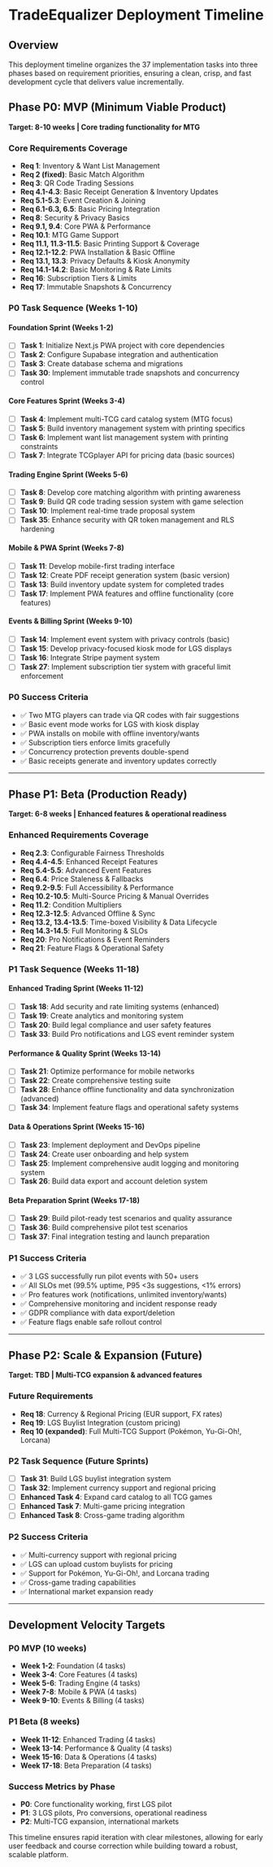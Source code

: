 # TradeEqualizer Deployment Timeline

## Overview

This deployment timeline organizes the 37 implementation tasks into three phases based on requirement priorities, ensuring a clean, crisp, and fast development cycle that delivers value incrementally.

## Phase P0: MVP (Minimum Viable Product)
**Target: 8-10 weeks | Core trading functionality for MTG**

### Core Requirements Coverage
- **Req 1**: Inventory & Want List Management
- **Req 2 (fixed)**: Basic Match Algorithm  
- **Req 3**: QR Code Trading Sessions
- **Req 4.1-4.3**: Basic Receipt Generation & Inventory Updates
- **Req 5.1-5.3**: Event Creation & Joining
- **Req 6.1-6.3, 6.5**: Basic Pricing Integration
- **Req 8**: Security & Privacy Basics
- **Req 9.1, 9.4**: Core PWA & Performance
- **Req 10.1**: MTG Game Support
- **Req 11.1, 11.3-11.5**: Basic Printing Support & Coverage
- **Req 12.1-12.2**: PWA Installation & Basic Offline
- **Req 13.1, 13.3**: Privacy Defaults & Kiosk Anonymity
- **Req 14.1-14.2**: Basic Monitoring & Rate Limits
- **Req 16**: Subscription Tiers & Limits
- **Req 17**: Immutable Snapshots & Concurrency

### P0 Task Sequence (Weeks 1-10)

#### Foundation Sprint (Weeks 1-2)
- [ ] **Task 1**: Initialize Next.js PWA project with core dependencies
- [ ] **Task 2**: Configure Supabase integration and authentication  
- [ ] **Task 3**: Create database schema and migrations
- [ ] **Task 30**: Implement immutable trade snapshots and concurrency control

#### Core Features Sprint (Weeks 3-4)
- [ ] **Task 4**: Implement multi-TCG card catalog system (MTG focus)
- [ ] **Task 5**: Build inventory management system with printing specifics
- [ ] **Task 6**: Implement want list management system with printing constraints
- [ ] **Task 7**: Integrate TCGplayer API for pricing data (basic sources)

#### Trading Engine Sprint (Weeks 5-6)
- [ ] **Task 8**: Develop core matching algorithm with printing awareness
- [ ] **Task 9**: Build QR code trading session system with game selection
- [ ] **Task 10**: Implement real-time trade proposal system
- [ ] **Task 35**: Enhance security with QR token management and RLS hardening

#### Mobile & PWA Sprint (Weeks 7-8)
- [ ] **Task 11**: Develop mobile-first trading interface
- [ ] **Task 12**: Create PDF receipt generation system (basic version)
- [ ] **Task 13**: Build inventory update system for completed trades
- [ ] **Task 17**: Implement PWA features and offline functionality (core features)

#### Events & Billing Sprint (Weeks 9-10)
- [ ] **Task 14**: Implement event system with privacy controls (basic)
- [ ] **Task 15**: Develop privacy-focused kiosk mode for LGS displays
- [ ] **Task 16**: Integrate Stripe payment system
- [ ] **Task 27**: Implement subscription tier system with graceful limit enforcement

### P0 Success Criteria
- ✅ Two MTG players can trade via QR codes with fair suggestions
- ✅ Basic event mode works for LGS with kiosk display
- ✅ PWA installs on mobile with offline inventory/wants
- ✅ Subscription tiers enforce limits gracefully
- ✅ Concurrency protection prevents double-spend
- ✅ Basic receipts generate and inventory updates correctly

---

## Phase P1: Beta (Production Ready)
**Target: 6-8 weeks | Enhanced features & operational readiness**

### Enhanced Requirements Coverage
- **Req 2.3**: Configurable Fairness Thresholds
- **Req 4.4-4.5**: Enhanced Receipt Features
- **Req 5.4-5.5**: Advanced Event Features
- **Req 6.4**: Price Staleness & Fallbacks
- **Req 9.2-9.5**: Full Accessibility & Performance
- **Req 10.2-10.5**: Multi-Source Pricing & Manual Overrides
- **Req 11.2**: Condition Multipliers
- **Req 12.3-12.5**: Advanced Offline & Sync
- **Req 13.2, 13.4-13.5**: Time-boxed Visibility & Data Lifecycle
- **Req 14.3-14.5**: Full Monitoring & SLOs
- **Req 20**: Pro Notifications & Event Reminders
- **Req 21**: Feature Flags & Operational Safety

### P1 Task Sequence (Weeks 11-18)

#### Enhanced Trading Sprint (Weeks 11-12)
- [ ] **Task 18**: Add security and rate limiting systems (enhanced)
- [ ] **Task 19**: Create analytics and monitoring system
- [ ] **Task 20**: Build legal compliance and user safety features
- [ ] **Task 33**: Build Pro notifications and LGS event reminder system

#### Performance & Quality Sprint (Weeks 13-14)
- [ ] **Task 21**: Optimize performance for mobile networks
- [ ] **Task 22**: Create comprehensive testing suite
- [ ] **Task 28**: Enhance offline functionality and data synchronization (advanced)
- [ ] **Task 34**: Implement feature flags and operational safety systems

#### Data & Operations Sprint (Weeks 15-16)
- [ ] **Task 23**: Implement deployment and DevOps pipeline
- [ ] **Task 24**: Create user onboarding and help system
- [ ] **Task 25**: Implement comprehensive audit logging and monitoring system
- [ ] **Task 26**: Build data export and account deletion system

#### Beta Preparation Sprint (Weeks 17-18)
- [ ] **Task 29**: Build pilot-ready test scenarios and quality assurance
- [ ] **Task 36**: Build comprehensive pilot test scenarios
- [ ] **Task 37**: Final integration testing and launch preparation

### P1 Success Criteria
- ✅ 3 LGS successfully run pilot events with 50+ users
- ✅ All SLOs met (99.5% uptime, P95 <3s suggestions, <1% errors)
- ✅ Pro features work (notifications, unlimited inventory/wants)
- ✅ Comprehensive monitoring and incident response ready
- ✅ GDPR compliance with data export/deletion
- ✅ Feature flags enable safe rollout control

---

## Phase P2: Scale & Expansion (Future)
**Target: TBD | Multi-TCG expansion & advanced features**

### Future Requirements
- **Req 18**: Currency & Regional Pricing (EUR support, FX rates)
- **Req 19**: LGS Buylist Integration (custom pricing)
- **Req 10 (expanded)**: Full Multi-TCG Support (Pokémon, Yu-Gi-Oh!, Lorcana)

### P2 Task Sequence (Future Sprints)
- [ ] **Task 31**: Build LGS buylist integration system
- [ ] **Task 32**: Implement currency support and regional pricing
- [ ] **Enhanced Task 4**: Expand card catalog to all TCG games
- [ ] **Enhanced Task 7**: Multi-game pricing integration
- [ ] **Enhanced Task 8**: Cross-game trading algorithm

### P2 Success Criteria
- ✅ Multi-currency support with regional pricing
- ✅ LGS can upload custom buylists for pricing
- ✅ Support for Pokémon, Yu-Gi-Oh!, and Lorcana trading
- ✅ Cross-game trading capabilities
- ✅ International market expansion ready

---

## Development Velocity Targets

### P0 MVP (10 weeks)
- **Week 1-2**: Foundation (4 tasks)
- **Week 3-4**: Core Features (4 tasks) 
- **Week 5-6**: Trading Engine (4 tasks)
- **Week 7-8**: Mobile & PWA (4 tasks)
- **Week 9-10**: Events & Billing (4 tasks)

### P1 Beta (8 weeks)
- **Week 11-12**: Enhanced Trading (4 tasks)
- **Week 13-14**: Performance & Quality (4 tasks)
- **Week 15-16**: Data & Operations (4 tasks)
- **Week 17-18**: Beta Preparation (4 tasks)

### Success Metrics by Phase
- **P0**: Core functionality working, first LGS pilot
- **P1**: 3 LGS pilots, Pro conversions, operational readiness
- **P2**: Multi-TCG expansion, international markets

This timeline ensures rapid iteration with clear milestones, allowing for early user feedback and course correction while building toward a robust, scalable platform.